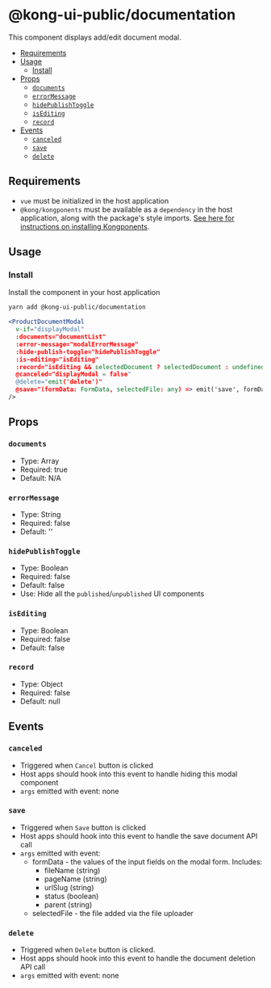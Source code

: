 # @kong-ui-public/documentation

This component displays add/edit document modal.

- [Requirements](#requirements)
- [Usage](#usage)
  - [Install](#install)
- [Props](#props)
  - [`documents`](#documents)
  - [`errorMessage`](#errormessage)
  - [`hidePublishToggle`](#hidepublishtoggle)
  - [`isEditing`](#isediting)
  - [`record`](#record)
- [Events](#events)
  - [`canceled`](#canceled)
  - [`save`](#save)
  - [`delete`](#delete)

## Requirements

- `vue` must be initialized in the host application
- `@kong/kongponents` must be available as a `dependency` in the host application, along with the package's style imports. [See here for instructions on installing Kongponents](https://kongponents.konghq.com/#globally-install-all-kongponents).

## Usage

### Install

Install the component in your host application

```sh
yarn add @kong-ui-public/documentation
```

```jsx
<ProductDocumentModal
  v-if="displayModal"
  :documents="documentList"
  :error-message="modalErrorMessage"
  :hide-publish-toggle="hidePublishToggle"
  :is-editing="isEditing"
  :record="isEditing && selectedDocument ? selectedDocument : undefined"
  @canceled="displayModal = false"
  @delete="emit('delete')"
  @save="(formData: FormData, selectedFile: any) => emit('save', formData, selectedFile)"
/>
```

## Props

### `documents`

- Type: Array
- Required: true
- Default: N/A

### `errorMessage`

- Type: String
- Required: false
- Default: ''

### `hidePublishToggle`

- Type: Boolean
- Required: false
- Default: false
- Use: Hide all the `published`/`unpublished` UI components

### `isEditing`

- Type: Boolean
- Required: false
- Default: false

### `record`

- Type: Object
- Required: false
- Default: null

## Events

### `canceled`

- Triggered when `Cancel` button is clicked
- Host apps should hook into this event to handle hiding this modal component
- `args` emitted with event: none

### `save`

- Triggered when `Save` button is clicked
- Host apps should hook into this event to handle the save document API call
- `args` emitted with event:
  - formData - the values of the input fields on the modal form. Includes:
    - fileName (string)
    - pageName (string)
    - urlSlug (string)
    - status (boolean)
    - parent (string)
  - selectedFile - the file added via the file uploader

### `delete`

- Triggered when `Delete` button is clicked.
- Host apps should hook into this event to handle the document deletion API call
- `args` emitted with event: none
